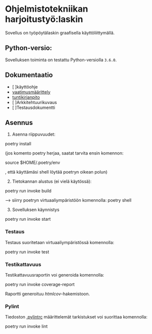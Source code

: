 # Ohjelmistotekniikan harjoitustyö:laskin

Sovellus on työpöytälaskin graafisella käyttöliittymällä. 

##  Python-versio:

Sovelluksen toiminta on testattu Python-versiolla `3.6.0`.

## Dokumentaatio

- [ ]käyttöohje
- [vaatimusmäärittely](https://github.com/Doubleneck/ot-harjoitustyo/blob/master/dokumentaatio/vaatimusmaarittely.md)  
- [tuntikirjanpito](https://github.com/Doubleneck/ot-harjoitustyo/blob/master/dokumentaatio/tuntikirjanpito.md)
- [ ]Arkkitehtuurikuvaus
- [ ]Testausdokumentti

## Asennus

1. Asenna riippuvuudet:

poetry install

(jos komento poetry herjaa, saatat tarvita ensin komennon:

 source $HOME/.poetry/env

, että käyttämäsi shell löytää poetryn oikean polun)

2. Tietokannan alustus (ei vielä käytössä):

poetry run invoke build

--> siirry poetryn virtuaaliympäristöön komennolla: poetry shell

3. Sovelluksen käynnistys

poetry run invoke start

### Testaus

Testaus suoritetaan virtuaaliympäristössä komennolla:

poetry run invoke test

### Testikattavuus

Testikattavuusraportin voi generoida komennolla:

poetry run invoke coverage-report

Raportti generoituu _htmlcov_-hakemistoon.

### Pylint

Tiedoston [.pylintrc](./.pylintrc) määrittelemät tarkistukset voi suorittaa komennolla:

poetry run invoke lint

